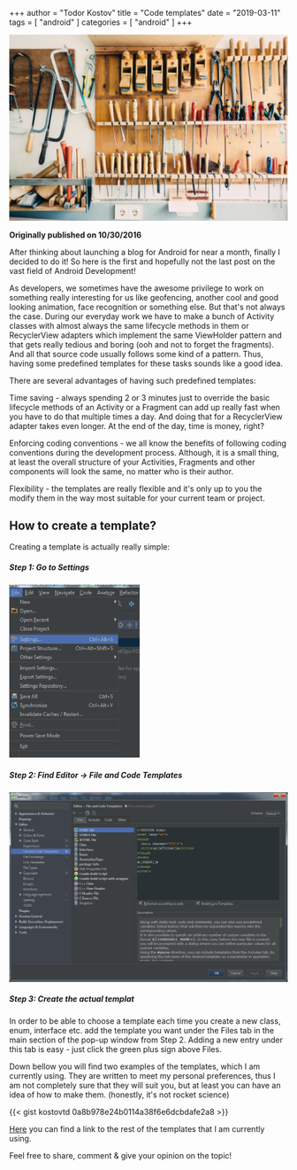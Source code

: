 +++
author = "Todor Kostov"
title = "Code templates"
date = "2019-03-11"
tags = [
    "android"
]
categories = [
    "android"
]
+++

![](/photo-1426927308491-6380b6a9936f.jpg)

**Originally published on 10/30/2016**

After thinking about launching a blog for Android for near a month, finally I decided to do it! So here is the first and hopefully not the last post on the vast field of Android Development!


As developers, we sometimes have the awesome privilege to work on something really interesting for us like geofencing, another cool and good looking animation, face recognition or something else. But that's not always the case. During our everyday work we have to make a bunch of Activity classes with almost always the same lifecycle methods in them or RecyclerView adapters which implement the same ViewHolder pattern and that gets really tedious and boring (ooh and not to forget the fragments). And all that source code usually follows some kind of a pattern. Thus, having some predefined templates for these tasks sounds like a good idea.

There are several advantages of having such predefined templates:

Time saving - always spending 2 or 3 minutes just to override the basic lifecycle methods of an Activity or a Fragment can add up really fast when you have to do that multiple times a day. And doing that for a RecyclerView adapter takes even longer. At the end of the day, time is money, right?

Enforcing coding conventions - we all know the benefits of following coding conventions during the development process. Although, it is a small thing, at least the overall structure of your Activities, Fragments and other components will look the same, no matter who is their author.

Flexibility - the templates are really flexible and it's only up to you the modify them in the way most suitable for your current team or project.

## How to create a template?
Creating a template is actually really simple:

##### Step 1: Go to Settings
![](/settings.png)

##### Step 2: Find Editor -> File and Code Templates
![](/file_and_code.png)

##### Step 3: Create the actual templat

In order to be able to choose a template each time you create a new class, enum, interface etc. add the template you want under the Files tab in the main section of the pop-up window from Step 2. Adding a new entry under this tab is easy - just click the green plus sign above Files.


Down bellow you will find two examples of the templates, which I am currently using. They are written to meet my personal preferences, thus I am not completely sure that they will suit you, but at least you can have an idea of how to make them. (honestly, it's not rocket science)

{{< gist kostovtd 0a8b978e24b0114a38f6e6dcbdafe2a8 >}}

[Here](https://gist.github.com/kostovtd/31a793e2fb7518b750cb2f03382f871d) you can find a link to the rest of the templates that I am currently using.


Feel free to share, comment & give your opinion on the topic!